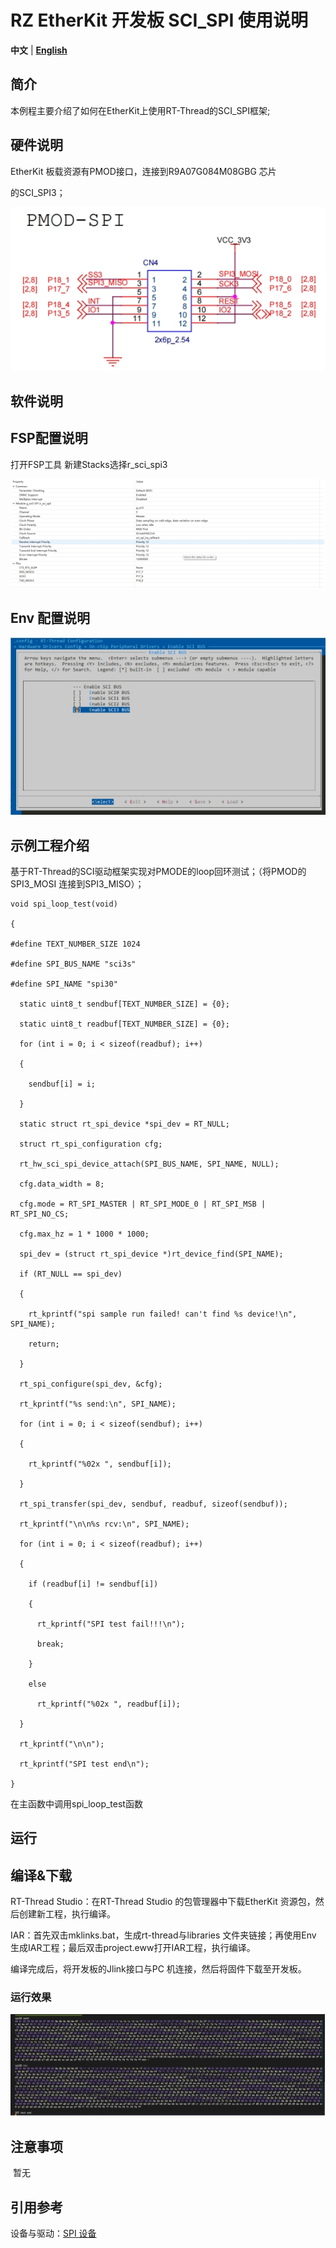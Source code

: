 # RZ EtherKit 开发板 SCI_SPI 使用说明

**中文** | [**English**](./README.md)

## 简介

本例程主要介绍了如何在EtherKit上使用RT-Thread的SCI_SPI框架;

 

## 硬件说明

EtherKit 板载资源有PMOD接口，连接到R9A07G084M08GBG 芯片

的SCI_SPI3；

![img](./figures/wps14.jpg) 

## 软件说明

## FSP配置说明

打开FSP工具 新建Stacks选择r_sci_spi3

![img](./figures/wps15.jpg) 

##  Env 配置说明

![img](./figures/wps16.jpg) 

## 示例工程介绍

基于RT-Thread的SCI驱动框架实现对PMODE的loop回环测试；（将PMOD的SPI3_MOSI 连接到SPI3_MISO）；

```
void spi_loop_test(void)

{

#define TEXT_NUMBER_SIZE 1024

#define SPI_BUS_NAME "sci3s"

#define SPI_NAME "spi30"

  static uint8_t sendbuf[TEXT_NUMBER_SIZE] = {0};

  static uint8_t readbuf[TEXT_NUMBER_SIZE] = {0};

  for (int i = 0; i < sizeof(readbuf); i++)

  {

​    sendbuf[i] = i;

  }

  static struct rt_spi_device *spi_dev = RT_NULL;

  struct rt_spi_configuration cfg;

  rt_hw_sci_spi_device_attach(SPI_BUS_NAME, SPI_NAME, NULL);

  cfg.data_width = 8;

  cfg.mode = RT_SPI_MASTER | RT_SPI_MODE_0 | RT_SPI_MSB | RT_SPI_NO_CS;

  cfg.max_hz = 1 * 1000 * 1000;

  spi_dev = (struct rt_spi_device *)rt_device_find(SPI_NAME);

  if (RT_NULL == spi_dev)

  {

​    rt_kprintf("spi sample run failed! can't find %s device!\n", SPI_NAME);

​    return;

  }

  rt_spi_configure(spi_dev, &cfg);

  rt_kprintf("%s send:\n", SPI_NAME);

  for (int i = 0; i < sizeof(sendbuf); i++)

  {

​    rt_kprintf("%02x ", sendbuf[i]);

  }

  rt_spi_transfer(spi_dev, sendbuf, readbuf, sizeof(sendbuf));

  rt_kprintf("\n\n%s rcv:\n", SPI_NAME);

  for (int i = 0; i < sizeof(readbuf); i++)

  {

​    if (readbuf[i] != sendbuf[i])

​    {

​      rt_kprintf("SPI test fail!!!\n");

​      break;

​    }

​    else

​      rt_kprintf("%02x ", readbuf[i]);

  }

  rt_kprintf("\n\n");

  rt_kprintf("SPI test end\n");

}
```



在主函数中调用spi_loop_test函数

##  运行

## 编译&下载

 RT-Thread Studio：在RT-Thread Studio 的包管理器中下载EtherKit 资源包，然后创建新工程，执行编译。

 IAR：首先双击mklinks.bat，生成rt-thread与libraries 文件夹链接；再使用Env 生成IAR工程；最后双击project.eww打开IAR工程，执行编译。

编译完成后，将开发板的Jlink接口与PC 机连接，然后将固件下载至开发板。

### 运行效果

![img](./figures/wps17.jpg) 

## 注意事项

​	暂无

## 引用参考

 设备与驱动：[SPI 设备](#/rt-thread-version/rt-thread-standard/programming-manual/device/spi/spi)

